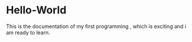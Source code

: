 # Hello-World
This is the documentation of my first programming , which is exciting and i am ready to learn.

